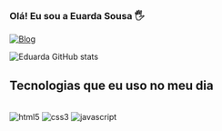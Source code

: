 ### Olá! Eu sou a Euarda Sousa 🖐️

[![Blog](https://img.shields.io/badge/Instagram-E4405F?style=for-the-badge&logo=instagram&logoColor=white)]([hhtps://instagram.com/_duuda_sousa](https://www.instagram.com/_duuda_sousa?igsh=MXJsZHd5N29zYndnMQ==))



![Eduarda GitHub stats](https://github-readme-stats.vercel.app/api?username=eduardasousa080&show_icons=true&theme=synthwave)

## Tecnologias que eu uso no meu dia

<div style='display:inline_block'><br/>
    <img alt='html5' src='https://img.shields.io/badge/HTML5-E34F26?style=for-the-badge&logo=html5&logoColor=white' />

<img alt='css3' src='https://img.shields.io/badge/CSS3-1572B6?style=for-the-badge&logo=css3&logoColor=white' />
    
<img alt='javascript' src='https://img.shields.io/badge/JavaScript-F7DF1E?style=for-the-badge&logo=javascript&logoColor=black' />



</div>
